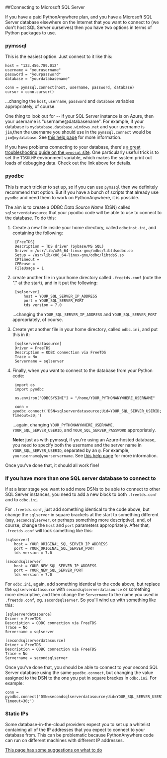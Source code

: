 <!--
.. title: Connecting to Microsoft SQL Server
.. slug: MSSQLServer
.. date: 2015-05-13 14:35:28 UTC+01:00
.. tags:
.. category:
.. link:
.. description:
.. type: text
-->


##Connecting to Microsoft SQL Server

If you have a paid PythonAnywhere plan, and you have a Microsoft SQL Server
database elsewhere on the Internet that you want to connect to (we don't host
SQL Server ourselves) then you have two options in terms of Python packages
to use.

### pymssql

This is the easiest option.  Just connect to it like this:

    host = "123.456.789.012"
    username = "yourusername"
    password = "yourpassword"
    database = "yourdatabasename"

    conn = pymssql.connect(host, username, password, database)
    cursor = conn.cursor()

...changing the `host`, `username`, `password` and `database` variables
appropriately, of course.

One thing to look out for -- if your SQL Server
instance is on Azure, then your username is "username@databasename".  For
example, if your database is `mydatabase.database.windows.net` and your username
is `jim`,then the username you should use in the `pymssql.connect` would be
`jim@mydatabase`.  See [this help page](https://blogs.msdn.microsoft.com/cdndevs/2015/05/21/python-and-data-sql-database-on-azure-as-a-data-source-for-python-applications/)
for more information.

If you have problems connecting to your database, there's [a great troubleshooting
guide on the `pymssql` site](http://pymssql.org/en/stable/faq.html).  One
particularly useful trick is to set the `TDSDUMP` environment variable, which
makes the system print out loads of debugging data.  Check out the link above
for details.


### pyodbc

This is much trickier to set up, so if you can use `pymssql` then we definitely
recommend that option.   But if you have a bunch of scripts that already use
`pyodbc` and need them to work on PythonAnywhere, it is possible.

The aim is to create a ODBC *Data Source Name* (DSN) called `sqlserverdatasource`
that your pyodbc code will be able to use to connect to the database.  To do this:


1. Create a new file inside your home directory, called `odbcinst.ini`, and containing the following:

        [FreeTDS]
        Description = TDS driver (Sybase/MS SQL)
        Driver = /usr/lib/x86_64-linux-gnu/odbc/libtdsodbc.so
        Setup = /usr/lib/x86_64-linux-gnu/odbc/libtdsS.so
        CPTimeout =
        CPReuse =
        FileUsage = 1

2. create another file in your home directory called `.freetds.conf` (note the "." at the start), and in it put the following:

        [sqlserver]
            host = YOUR_SQL_SERVER_IP_ADDRESS
            port = YOUR_SQL_SERVER_PORT
            tds version = 7.0

    ...changing the `YOUR_SQL_SERVER_IP_ADDRESS` and `YOUR_SQL_SERVER_PORT` appropriately, of course.

3. Create yet another file in your home directory, called `odbc.ini`, and put this in it:

        [sqlserverdatasource]
        Driver = FreeTDS
        Description = ODBC connection via FreeTDS
        Trace = No
        Servername = sqlserver

4. Finally, when you want to connect to the database from your Python code:

        import os
        import pyodbc

        os.environ["ODBCSYSINI"] = "/home/YOUR_PYTHONANYWHERE_USERNAME"

        conn = pyodbc.connect('DSN=sqlserverdatasource;Uid=YOUR_SQL_SERVER_USERID;Pwd=YOUR_SQL_SERVER_PASSWORD;Encrypt=yes;Connection Timeout=30;')

    ...again, changing `YOUR_PYTHONANYWHERE_USERNAME`, `YOUR_SQL_SERVER_USERID`,
    and `YOUR_SQL_SERVER_PASSWORD` appropriately.

    **Note:** just as with pymssql, if you're using an Azure-hosted database, you need to specify both
    the username and the server name in `YOUR_SQL_SERVER_USERID`, separated by an `@`.  For example,
    `yourusername@yourservername`.  See [this help page](https://blogs.msdn.microsoft.com/cdndevs/2015/05/21/python-and-data-sql-database-on-azure-as-a-data-source-for-python-applications/)
    for more information.


Once you've done that, it should all work fine!

### If you have more than one SQL server database to connect to

If at a later stage you want to add more DSNs to be able to connect to other
SQL Server instances, you need to add a new block to both `.freetds.conf`
and to `odbc.ini`.

For `.freetds.conf`, just add something identical to the code above, but
change the `sqlserver` in
square brackets at the start to something different (say, `secondsqlserver`, or
perhaps something more descriptive), and, of course, change the `host` and `port`
parameters appropriately.  After that, `.freetds.conf` will look something like this:

    [sqlserver]
        host = YOUR_ORIGINAL_SQL_SERVER_IP_ADDRESS
        port = YOUR_ORIGINAL_SQL_SERVER_PORT
        tds version = 7.0

    [secondsqlserver]
        host = YOUR_NEW_SQL_SERVER_IP_ADDRESS
        port = YOUR_NEW_SQL_SERVER_PORT
        tds version = 7.0

For `odbc.ini`, again, add something identical to the code above, but
replace the `sqlserverdatasource` with `secondsqlserverdatasource` or something
more descriptive, and then change the `Servername` to the name you used in
`.freetds.conf`, eg. `secondsqlserver`.  So you'll wind up with something like this:

    [sqlserverdatasource]
    Driver = FreeTDS
    Description = ODBC connection via FreeTDS
    Trace = No
    Servername = sqlserver

    [secondsqlserverdatasource]
    Driver = FreeTDS
    Description = ODBC connection via FreeTDS
    Trace = No
    Servername = secondsqlserver

Once you've done that, you should be able to connect to your second SQL Server
database using the same `pyodbc.connect`, but changing the value assigned to the
DSN to the one you put in square brackes in `odbc.ini`.  For example:

    conn = pyodbc.connect('DSN=secondsqlserverdatasource;Uid=YOUR_SQL_SERVER_USERID;Pwd=YOUR_SQL_SERVER_PASSWORD;Encrypt=yes;Connection Timeout=30;')


### Static IPs

Some database-in-the-cloud providers expect you to set up a whitelist containing
all of the IP addresses that you expect to connect to your database from.  This
can be problematic because PythonAnywhere code can run on different machines
with different IP addresses.

[This page has some suggestions on what to do](/pages/StaticIPForExternalWhitelists)



